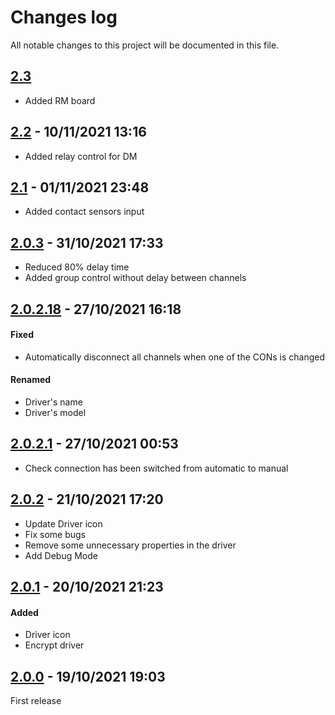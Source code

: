 # Changes log
All notable changes to this project will be documented in this file.

## [2.3](https://github.com/nhthai173/control4/tree/main/RCM64/Published/All%20version/2.3)

- Added RM board 

## [2.2](https://github.com/nhthai173/control4/tree/main/RCM64/Published/All%20version/2.2) - 10/11/2021 13:16

- Added relay control for DM 

## [2.1](https://github.com/nhthai173/control4/tree/main/RCM64/Published/All%20version/2.1) - 01/11/2021 23:48

- Added contact sensors input

## [2.0.3](https://github.com/nhthai173/control4/tree/main/RCM64/Published/All%20version/2.0.3) - 31/10/2021 17:33

- Reduced 80% delay time
- Added group control without delay between channels

## [2.0.2.18](https://github.com/nhthai173/control4/tree/main/RCM64/Published/All%20version/2.0.2.18) - 27/10/2021 16:18

#### Fixed

- Automatically disconnect all channels when one of the CONs is changed

#### Renamed

- Driver's name
- Driver's model

## [2.0.2.1](https://github.com/nhthai173/control4/tree/main/RCM64/Published/All%20version/2.0.2.1) - 27/10/2021 00:53

- Check connection has been switched from automatic to manual

## [2.0.2](https://github.com/nhthai173/control4/tree/main/RCM64/Published/All%20version/2.0.2) - 21/10/2021 17:20

- Update Driver icon
- Fix some bugs
- Remove some unnecessary properties in the driver
- Add Debug Mode
 
## [2.0.1](https://github.com/nhthai173/control4/tree/main/RCM64/Published/All%20version/2.0.1) - 20/10/2021 21:23
 
#### Added

- Driver icon
- Encrypt driver

## [2.0.0](https://github.com/nhthai173/control4/tree/main/RCM64/Published/All%20version/2.0.0) - 19/10/2021 19:03

First release